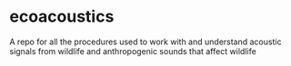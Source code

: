 # ecoacoustics

A repo for all the procedures used to work with and understand acoustic signals from wildlife and anthropogenic sounds that affect wildlife
